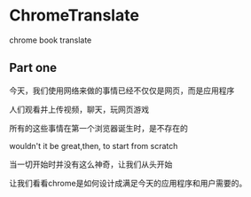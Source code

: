 # ChromeTranslate
chrome book translate

## Part one

今天，我们使用网络来做的事情已经不仅仅是网页，而是应用程序

人们观看并上传视频，聊天，玩网页游戏

所有的这些事情在第一个浏览器诞生时，是不存在的

wouldn't it be great,then, to start from scratch

当一切开始时并没有这么神奇，让我们从头开始

让我们看看chrome是如何设计成满足今天的应用程序和用户需要的。